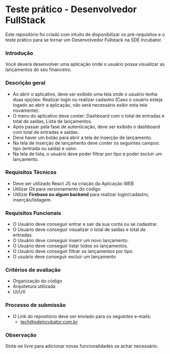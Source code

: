 # Teste prático - Desenvolvedor FullStack
Este repositório foi criado com intuito de disponibilizar os pré-requisitos e o teste prático para se tornar um Desenvolvedor Fullstack na SDE Incubator.

### Introdução
Você deverá desenvolver uma aplicação onde o usuário possa visualizar as lançamentos do seu financeiro.

### Descrição geral
- Ao abrir o aplicativo, deve ser exibido uma tela onde o usuário tenha duas opções: Realizar login ou realizar cadastro (Caso o usuário esteja logado ao abrir a aplicação, não será necessário exibir esta tela novamente).
- O menu do aplicativo deve conter: Dashboard com o total de entradas e total de saídas, Lista de lançamentos.
- Após passar pela fase de autenticação, deve ser exibido o dashboard com total de entradas e saídas.
- Deve haver um botão para abrir a tela de inserção de lançamento.
- Na tela de inserção de lançamento deve conter os seguintes campos: tipo (entrada ou saída) e valor.
- Na tela de lista, o usuário deve poder filtrar por tipo e poder excluir um lançamento.

### Requisitos Técnicos
- Deve ser utilizado React JS na criação da Aplicação WEB
- Utilizar Git para versionamento do código
- Utilizar **Firebase ou algum backend** para realizar login/cadastro, inserção/listagem.

### Requisitos Funcionais
- O Usuário deve conseguir entrar e sair da sua conta ou se cadastrar.
- O Usuário deve conseguir visualizar o total de saídas e total de entradas.
- O Usuário deve conseguir inserir um novo lançamento.
- O Usuário deve conseguir listar todos os lançamentos.
- O Usuário deve conseguir filtrar os lançamentos por tipo.
- O usuário deve conseguir excluir um lançamento

### Critérios de avaliação
- Organização do código
- Arquitetura utilizada
- UI/UX

### Processo de submissão
- O Link do repositório deve ser enviado para os seguintes e-mails: 
  - tech@sdeincubator.com.br


### Observação
Sinta-se livre para adicionar novas funcionalidades se achar necessário.
